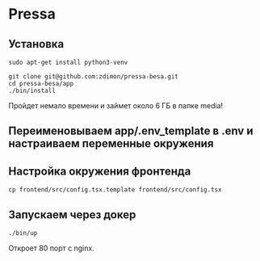 # Pressa

## Установка

    sudo apt-get install python3-venv

    git clone git@github.com:zdimon/pressa-besa.git
    cd pressa-besa/app
    ./bin/install

Пройдет немало времени и займет около 6 ГБ в папке media!

## Переименовываем app/.env_template в .env и настраиваем переменные окружения

## Настройка окружения фронтенда

    cp frontend/src/config.tsx.template frontend/src/config.tsx


## Запускаем через докер

    ./bin/up

Откроет 80 порт с nginx.


